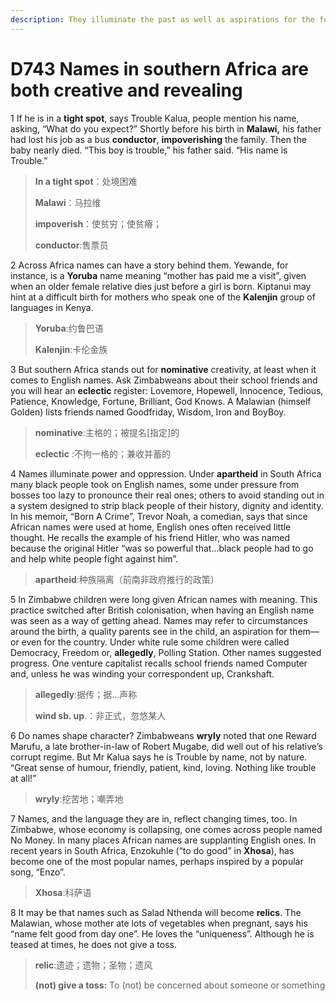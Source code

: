 ```yaml
---
description: They illuminate the past as well as aspirations for the future
---
```


# D743 Names in southern Africa are both creative and revealing
1 If he is in a **tight spot**, says Trouble Kalua, people mention his name, asking, “What do you expect?” Shortly before his birth in **Malawi,** his father had lost his job as a bus **conductor**, **impoverishing** the family. Then the baby nearly died. “This boy is trouble,” his father said. “His name is Trouble.”

> **In a tight spot**：处境困难
>
> **Malawi**：马拉维
>
> **impoverish**：使贫穷；使贫瘠；
>
> **conductor**:售票员
>

2 Across Africa names can have a story behind them. Yewande, for instance, is a **Yoruba** name meaning “mother has paid me a visit”, given when an older female relative dies just before a girl is born. Kiptanui may hint at a difficult birth for mothers who speak one of the **Kalenjin** group of languages in Kenya.

> **Yoruba**:约鲁巴语
>
> **Kalenjin**:卡伦金族
>

3 But southern Africa stands out for **nominative** creativity, at least when it comes to English names. Ask Zimbabweans about their school friends and you will hear an **eclectic** register: Lovemore, Hopewell, Innocence, Tedious, Patience, Knowledge, Fortune, Brilliant, God Knows. A Malawian (himself Golden) lists friends named Goodfriday, Wisdom, Iron and BoyBoy.

> **nominative**:主格的；被提名[指定]的
>
> **eclectic** :不拘一格的；兼收并蓄的
>

4 Names illuminate power and oppression. Under **apartheid** in South Africa many black people took on English names, some under pressure from bosses too lazy to pronounce their real ones; others to avoid standing out in a system designed to strip black people of their history, dignity and identity. In his memoir, “Born A Crime”, Trevor Noah, a comedian, says that since African names were used at home, English ones often received little thought. He recalls the example of his friend Hitler, who was named because the original Hitler “was so powerful that…black people had to go and help white people fight against him”.

> **apartheid**:种族隔离（前南非政府推行的政策）
>

5 In Zimbabwe children were long given African names with meaning. This practice switched after British colonisation, when having an English name was seen as a way of getting ahead. Names may refer to circumstances around the birth, a quality parents see in the child, an aspiration for them—or even for the country. Under white rule some children were called Democracy, Freedom or, **allegedly**, Polling Station. Other names suggested progress. One venture capitalist recalls school friends named Computer and, unless he was winding your correspondent up, Crankshaft.

> **allegedly**:据传；据…声称
>
> **wind sb. up**.：非正式，忽悠某人
>

6 Do names shape character? Zimbabweans **wryly** noted that one Reward Marufu, a late brother-in-law of Robert Mugabe, did well out of his relative’s corrupt regime. But Mr Kalua says he is Trouble by name, not by nature. “Great sense of humour, friendly, patient, kind, loving. Nothing like trouble at all!”

> **wryly**:挖苦地；嘲弄地
>

7 Names, and the language they are in, reflect changing times, too. In Zimbabwe, whose economy is collapsing, one comes across people named No Money. In many places African names are supplanting English ones. In recent years in South Africa, Enzokuhle (“to do good” in **Xhosa**), has become one of the most popular names, perhaps inspired by a popular song, “Enzo”.

> **Xhosa**:科萨语
>

8 It may be that names such as Salad Nthenda will become **relics**. The Malawian, whose mother ate lots of vegetables when pregnant, says his “name felt good from day one”. He loves the “uniqueness”. Although he is teased at times, he does not give a toss.

> **relic**:遗迹；遗物；圣物；遗风
>
> **(not) give a toss:** To (not) be concerned about someone or something
>

